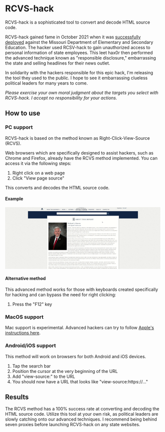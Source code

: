 # RCVS-hack
RCVS-hack is a sophisticated tool to convert and decode HTML source code.

RCVS-hack gained fame in October 2021 when it was [successfully deployed](https://missouriindependent.com/2021/10/14/missouri-governor-vows-criminal-prosecution-of-reporter-who-found-flaw-in-state-website/) against the Missouri  Department of Elementary and Secondary Education. The hacker used RCSV-hack to gain unauthorized access to personal information of state employees. This leet hax0r then performed the advanced technique known as "responsible disclosure," embarrassing the state and selling headlines for their news outlet. 

In solidarity with the hackers responsible for this epic hack, I'm releasing the tool they used to the public. I hope to see it embarrassing clueless political leaders for many years to come.

*Please exercise your own moral judgment about the targets you select with RCVS-hack. I accept no responsibility for your actions.*

## How to use

### PC support

RCVS-hack is based on the method known as Right-Click-View-Source (RCVS). 

Web browsers which are specifically designed to assist hackers, such as Chrome and Firefox, already have the RCVS method implemented. You can access it via the following steps:

1. Right click on a web page
2. Click "View page source"

This converts and decodes the HTML source code.

#### Example

![RCVS in action](./RCVS.gif)

#### Alternative method

This advanced method works for those with keyboards created specifically for hacking and can bypass the need for right clicking:

1. Press the "F12" key

### MacOS support

Mac support is experimental. Advanced hackers can try to follow [Apple's instructions here](https://support.apple.com/en-gb/guide/mac-help/mh35853/mac).

### Android/iOS support

This method will work on browsers for both Android and iOS devices.

1. Tap the search bar
2. Position the cursor at the very beginning of the URL
3. Add "view-source:" to the URL
4. You should now have a URL that looks like "view-source:https://..."

## Results

The RCVS method has a 100% success rate at converting and decoding the HTML source code. Utilize this tool at your own risk, as political leaders are slowly catching onto our advanced techniques. I recommend being behind seven proxies before launching RCVS-hack on any state websites.
